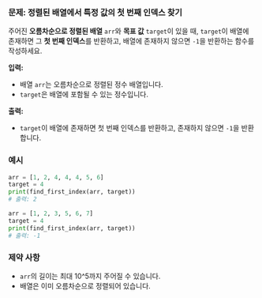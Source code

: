 ### 문제: **정렬된 배열에서 특정 값의 첫 번째 인덱스 찾기**

주어진 **오름차순으로 정렬된 배열** `arr`와 **목표 값** `target`이 있을 때, `target`이 배열에 존재하면 그 **첫 번째 인덱스**를 반환하고, 배열에 존재하지 않으면 `-1`을 반환하는 함수를 작성하세요.

**입력:**
- 배열 `arr`는 오름차순으로 정렬된 정수 배열입니다.
- `target`은 배열에 포함될 수 있는 정수입니다.

**출력:**
- `target`이 배열에 존재하면 첫 번째 인덱스를 반환하고, 존재하지 않으면 `-1`을 반환합니다.

### 예시

```python
arr = [1, 2, 4, 4, 4, 5, 6]
target = 4
print(find_first_index(arr, target))
# 출력: 2
```

```python
arr = [1, 2, 3, 5, 6, 7]
target = 4
print(find_first_index(arr, target))
# 출력: -1
```

### 제약 사항
- `arr`의 길이는 최대 10^5까지 주어질 수 있습니다.
- 배열은 이미 오름차순으로 정렬되어 있습니다.
